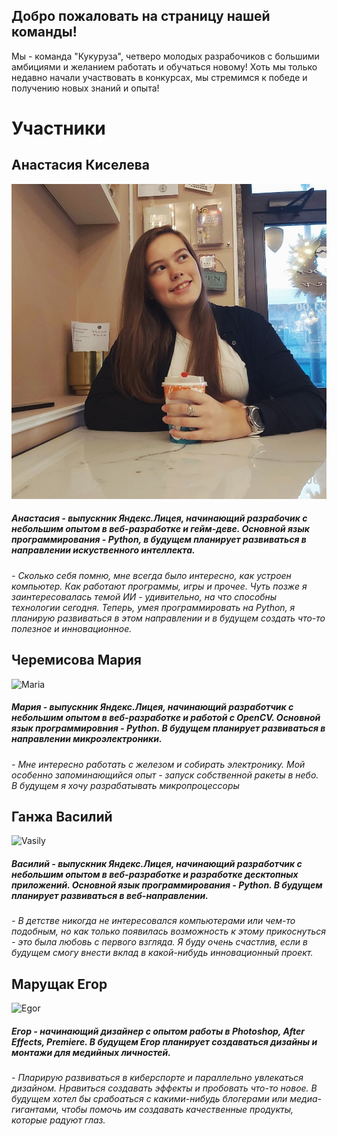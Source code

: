 ## Добро пожаловать на страницу нашей команды!

Мы - команда "Кукуруза", четверо молодых разрабочиков с большими амбициями и желанием работать и обучаться новому! Хоть мы только недавно начали участвовать в конкурсах, мы стремимся к победе и получению новых знаний и опыта!

# Участники

## Анастасия Киселева


![Anastasia](images/Anastasia1.jpg) 


##### Анастасия - выпускник Яндекс.Лицея, начинающий разрабочик с небольшим опытом в веб-разработке и гейм-деве. Основной язык программирования - Python, в будущем планирует развиваться в направлении искуственного интеллекта. 

_- Сколько себя помню, мне всегда было интересно, как устроен компьютер. Как работают программы, игры и прочее. Чуть позже я заинтересовалась темой ИИ - удивительно, на что способны технологии сегодня. Теперь, умея программировать на Python, я планирую развиваться в этом направлении и в будущем создать что-то полезное и инновационное._

## Черемисова Мария


![Maria](https://sun9-46.userapi.com/impg/c854524/v854524949/19b0bb/KyJWkrBg1qs.jpg?size=1280x1280&quality=96&sign=27f9c6b862572cd603ffc1476b3b6a84&type=album) 


##### Мария - выпускник Яндекс.Лицея, начинающий разработчик с небольшим опытом в веб-разработке и работой с OpenCV. Основной язык программировния - Python. В будущем планирует развиваться в направлении микроэлектроники.

_- Мне интересно работать с железом и собирать электронику. Мой особенно запоминающийся опыт - запуск собственной ракеты в небо. В будущем я хочу разрабатывать микропроцессоры_

## Ганжа Василий


![Vasily](https://sun9-46.userapi.com/impg/c854524/v854524949/19b0bb/KyJWkrBg1qs.jpg?size=1280x1280&quality=96&sign=27f9c6b862572cd603ffc1476b3b6a84&type=album) 


##### Василий - выпускник Яндекс.Лицея, начинающий разработчик с небольшим опытом в веб-разработке и разработке десктопных приложений. Основной язык программирования - Python. В будущем планирует развиваться в веб-направлении.

 _- В детстве никогда не интересовался компьютерами или чем-то подобным, но как только появилась возможность к этому прикоснуться - это была любовь с первого взгляда. Я буду очень счастлив, если в будущем смогу внести вклад в какой-нибудь инновационный проект._

## Марущак Егор

![Egor](https://sun9-46.userapi.com/impg/c854524/v854524949/19b0bb/KyJWkrBg1qs.jpg?size=1280x1280&quality=96&sign=27f9c6b862572cd603ffc1476b3b6a84&type=album) 


##### Егор - начинающий дизайнер с опытом работы в Photoshop, After Effects, Premiere. В будущем Егор планирует создаваться дизайны и монтажи для медийных личностей.

_- Пларирую развиваться в киберспорте и параллельно увлекаться дизайном. Нравиться создавать эффекты и пробовать что-то новое. В будущем хотел бы срабоаться с какими-нибудь блогерами или медиа-гигантами, чтобы помочь им создавать качественные продукты, которые радуют глаз._

